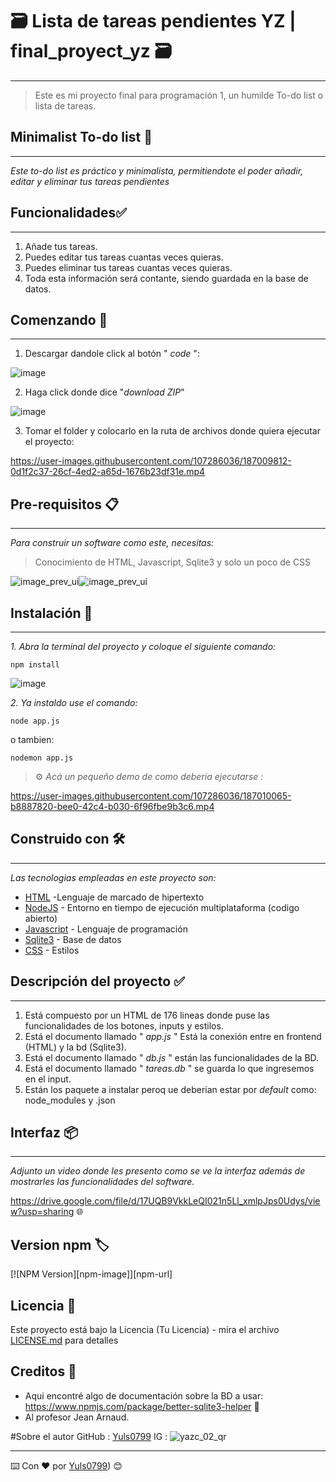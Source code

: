 # 🗃️ Lista de tareas pendientes YZ | final_proyect_yz 🗃️
-----------------------------------------------------------------------------------------------------------------------------------------------------------------------

>Este es mi proyecto final para programación 1, un humilde To-do list o lista de tareas.


##  Minimalist To-do list 📝
-----------------------------------------------------------------------------------------------------------------------------------------------------------------------

_Este to-do list es práctico y minimalista, permitiendote el poder añadir, editar y eliminar tus tareas pendientes_

## Funcionalidades✅
-----------------------------------------------------------------------------------------------------------------------------------------------------------------------

1. Añade tus tareas.
2. Puedes editar tus tareas cuantas veces quieras.
3. Puedes eliminar tus tareas cuantas veces quieras.
4. Toda esta información será contante, siendo guardada en la base de datos.


## Comenzando 🚀
-----------------------------------------------------------------------------------------------------------------------------------------------------------------------

1. Descargar dandole click al botón " _code_ ":

![image](https://user-images.githubusercontent.com/107286036/187009180-8e877569-45c1-4e73-b54b-df2e8b7b433f.png)


2. Haga click donde dice "_download ZIP_"

![image](https://user-images.githubusercontent.com/107286036/187009227-4eff24d3-efdc-42fc-b83c-1257630676ae.png)


3. Tomar el folder y colocarlo en la ruta de archivos donde quiera ejecutar el proyecto:

https://user-images.githubusercontent.com/107286036/187009812-0d1f2c37-26cf-4ed2-a65d-1676b23df31e.mp4



## Pre-requisitos 📋
-----------------------------------------------------------------------------------------------------------------------------------------------------------------------

_Para construir un software como este, necesitas:_


>Conocimiento de HTML, Javascript, Sqlite3 y solo un poco de CSS

![image_prev_ui](https://user-images.githubusercontent.com/107286036/187007977-1dac9e67-0041-45e9-afe7-aee45d5811d5.png)![image_prev_ui](https://user-images.githubusercontent.com/107286036/187007992-3fbefa37-2249-4cfd-bdaa-8652439a886e.png)


## Instalación 🔧
-----------------------------------------------------------------------------------------------------------------------------------------------------------------------

_1. Abra la terminal del proyecto y coloque el siguiente comando:_

```
npm install
```

![image](https://user-images.githubusercontent.com/107286036/187003468-b17a75d3-6fc1-4dd3-8fb6-fbe6cdd9b534.png)



_2. Ya instaldo use el comando:_

```
node app.js
```
o tambien:

```
nodemon app.js
```

> ⚙️ _Acá un pequeño demo de como deberia ejecutarse :_ 

https://user-images.githubusercontent.com/107286036/187010065-b8887820-bee0-42c4-b030-6f96fbe9b3c6.mp4




## Construido con 🛠️
-----------------------------------------------------------------------------------------------------------------------------------------------------------------------

_Las tecnologias empleadas en este proyecto son:_

* [HTML](https://www.w3schools.com/html/) -Lenguaje de marcado de hipertexto
* [NodeJS](https://nodejs.org/en/) - Entorno en tiempo de ejecución multiplataforma (codigo abierto)
* [Javascript](https://developer.mozilla.org/es/docs/Learn/JavaScript/First_steps/What_is_JavaScript) - Lenguaje de programación
* [Sqlite3](https://www.npmjs.com/package/better-sqlite3-helper) - Base de datos
* [CSS](https://developer.mozilla.org/es/docs/Learn/CSS/First_steps/What_is_CSS) - Estilos


## Descripción del proyecto ✅
-----------------------------------------------------------------------------------------------------------------------------------------------------------------------

1. Está compuesto por un HTML de 176 lineas donde puse las funcionalidades de los botones, inputs y estilos.
2. Está el documento llamado " *app.js* " Está la conexión entre en frontend (HTML) y la bd (Sqlite3).
3. Está el documento llamado " *db.js* " están las funcionalidades de la BD.
4. Está el documento llamado " *tareas.db* " se guarda lo que ingresemos en el input.
5. Están los paquete a instalar peroq ue deberian estar por _default_ como: node_modules y .json


## Interfaz 📦
-----------------------------------------------------------------------------------------------------------------------------------------------------------------------

_Adjunto un video donde les presento como se ve la interfaz además de mostrarles las funcionalidades del software._

https://drive.google.com/file/d/17UQB9VkkLeQI021n5Ll_xmlpJps0Udys/view?usp=sharing 🌐


## Version npm 🏷️

[![NPM Version][npm-image]][npm-url]


## Licencia 📄

Este proyecto está bajo la Licencia (Tu Licencia) - mira el archivo [LICENSE.md](LICENSE.md) para detalles

## Creditos 🎁

* Aqui encontré algo de documentación sobre la BD a usar: https://www.npmjs.com/package/better-sqlite3-helper 📢
* Al profesor Jean Arnaud.

#Sobre el autor
GitHub : [Yuls0799](https://github.comYuls0799)
IG     : ![yazc_02_qr](https://user-images.githubusercontent.com/107286036/187014959-79ef5f2a-a504-4667-9ace-b63df9b20efe.png)


---
⌨️ Con ❤️ por [Yuls0799](https://github.comYuls0799)) 😊
